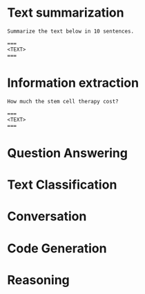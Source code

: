 # Text summarization

```
Summarize the text below in 10 sentences.

===
<TEXT>
===
```

# Information extraction

```
How much the stem cell therapy cost?

===
<TEXT>
===
```

# Question Answering

# Text Classification

# Conversation

# Code Generation

# Reasoning
